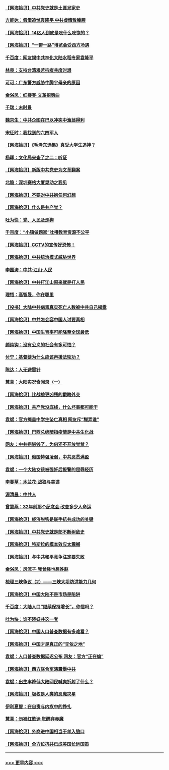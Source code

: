 #### [【网海拾贝】中共党史就是土匪发家史](../pages/nsc993/n12976478.md?t=05270402) 
#### [方能达：假借追悼袁隆平 中共虚情散臊腥](../pages/nsc993/n12976396.md?t=05270402) 
#### [【网海拾贝】14亿人到底是吃什么吃饱的？](../pages/nsc993/n12974125.md?t=05270402) 
#### [【网海拾贝】“一带一路”博览会受西方冷遇](../pages/nsc993/n12971787.md?t=05270402) 
#### [千百度：网友揭中共神化大陆水稻专家袁隆平](../pages/nsc993/n12971733.md?t=05270402) 
#### [林泉：支持台湾艰苦抗疫共度时艰](../pages/nsc993/n12971350.md?t=05270402) 
#### [可可：广东警方威胁牛腾宇母亲的原因](../pages/nsc993/n12971100.md?t=05270402) 
#### [金浴凤：红楼春·文革招魂曲](../pages/nsc993/n12970354.md?t=05270402) 
#### [千瑞：末时景](../pages/nsc993/n12970337.md?t=05270402) 
#### [魏京生：中共企图在巴以冲突中渔翁得利](../pages/nsc993/n12970286.md?t=05270402) 
#### [宋征时：我找到的六四军人](../pages/nsc993/n12970213.md?t=05270402) 
#### [【网海拾贝】《毛泽东选集》真受大学生追捧？](../pages/nsc993/n12968779.md?t=05270402) 
#### [杨晖：文化局来查了之二：听证](../pages/nsc993/n12966528.md?t=05270402) 
#### [【网海拾贝】新版中共党史为文革翻案](../pages/nsc993/n12967526.md?t=05270402) 
#### [北隐：深圳赛格大厦晃动之我见](../pages/nsc993/n12967393.md?t=05270402) 
#### [【网海拾贝】不要对中共抱任何幻想](../pages/nsc993/n12965222.md?t=05270402) 
#### [【网海拾贝】什么是共产党？](../pages/nsc993/n12962781.md?t=05270402) 
#### [吐为快：党、人民及走狗](../pages/nsc993/n12962747.md?t=05270402) 
#### [千百度：“小镇做题家”吐槽教育资源不公平](../pages/nsc993/n12962705.md?t=05270402) 
#### [【网海拾贝】CCTV的宣传好恐怖！](../pages/nsc993/n12959984.md?t=05270402) 
#### [【网海拾贝】中共统治模式威胁世界](../pages/nsc993/n12957622.md?t=05270402) 
#### [李国涛：中共‧江山‧人民](../pages/nsc993/n12957502.md?t=05270402) 
#### [【网海拾贝】中共打江山原来就是打人民](../pages/nsc993/n12954345.md?t=05270402) 
#### [理悟：高智晟，你在哪里](../pages/nsc993/n12953115.md?t=05270402) 
#### [【投书】大陆中共病毒真实死亡人数被中共自己揭露](../pages/nsc993/n12953050.md?t=05270402) 
#### [【网海拾贝】中共怎会容中国人讨要真相](../pages/nsc993/n12952161.md?t=05270402) 
#### [【网海拾贝】中国生育率可能降至全球最低](../pages/nsc993/n12948793.md?t=05270402) 
#### [颜纯钩：没有公义的社会有多可怕？](../pages/nsc993/n12947626.md?t=05270402) 
#### [付宁：基督徒为什么应该声援法轮功？](../pages/nsc993/n12947233.md?t=05270402) 
#### [陈达：人无避雷针](../pages/nsc993/n12947098.md?t=05270402) 
#### [慧真：大陆实况奇闻录（一）](../pages/nsc993/n12945811.md?t=05270402) 
#### [【网海拾贝】比战狼更凶残的戳瞎外交](../pages/nsc993/n12945717.md?t=05270402) 
#### [【网海拾贝】共产党没底线，什么坏事都可能干](../pages/nsc993/n12942090.md?t=05270402) 
#### [袁斌：官方掩盖中学生坠亡真相 网友斥“糊弄谁”](../pages/nsc993/n12942029.md?t=05270402) 
#### [【网海拾贝】巴西总统暗指疫情是中共生化战](../pages/nsc993/n12938999.md?t=05270402) 
#### [网友：中共捞够钱了，为何还不开放党禁？](../pages/nsc993/n12938952.md?t=05270402) 
#### [【网海拾贝】俄国恃强凌弱，中共恶贯满盈](../pages/nsc993/n12936626.md?t=05270402) 
#### [袁斌：一个大陆女孩被强奸后报警的屈辱经历](../pages/nsc993/n12936547.md?t=05270402) 
#### [李春草：木兰花·战狼与美谍](../pages/nsc993/n12935995.md?t=05270402) 
#### [源清晨：中共人](../pages/nsc993/n12935589.md?t=05270402) 
#### [曾慧燕：32年前那个纪念会 改变多少人命运](../pages/nsc993/n12934233.md?t=05270402) 
#### [【网海拾贝】经济脱钩是联手抗共成功的关键](../pages/nsc993/n12934176.md?t=05270402) 
#### [【网海拾贝】中共党史就是部不断树敌史](../pages/nsc993/n12932844.md?t=05270402) 
#### [【网海拾贝】特斯拉的模本效应太震撼](../pages/nsc993/n12925626.md?t=05270402) 
#### [【网海拾贝】与中共和平竞争注定要失败](../pages/nsc993/n12923326.md?t=05270402) 
#### [金浴凤：风流子‧我曾经也想姓赵](../pages/nsc993/n12920911.md?t=05270402) 
#### [梳理三峡争议（2）——三峡大坝防洪能力几何](../pages/nsc993/n12920173.md?t=05270402) 
#### [【网海拾贝】中国大陆不是市场是陷阱](../pages/nsc993/n12920143.md?t=05270402) 
#### [千百度：大陆人口“继续保持增长”，你信吗？](../pages/nsc993/n12918946.md?t=05270402) 
#### [吐为快：谁不晓妖共这一套](../pages/nsc993/n12918941.md?t=05270402) 
#### [【网海拾贝】中国人口普查数据有多难看？](../pages/nsc993/n12917822.md?t=05270402) 
#### [【网海拾贝】中国才是真正的“无依之地”](../pages/nsc993/n12915845.md?t=05270402) 
#### [袁斌：人口普查数据延迟公布 网友：官方“正在编”](../pages/nsc993/n12915748.md?t=05270402) 
#### [【网海拾贝】西方联合军演震慑中共](../pages/nsc993/n12913466.md?t=05270402) 
#### [袁斌：出生率降低大陆网民喊爽折射了什么？](../pages/nsc993/n12913365.md?t=05270402) 
#### [【网海拾贝】极权是人类的恶魔灾星](../pages/nsc993/n12910697.md?t=05270402) 
#### [伊利夏提：在自责与内疚中的挣扎](../pages/nsc993/n12910493.md?t=05270402) 
#### [慧真：勿被红歌迷 觉醒弃赤魔](../pages/nsc993/n12910485.md?t=05270402) 
#### [【网海拾贝】外商进中国相当于羊入狼口](../pages/nsc993/n12908274.md?t=05270402) 
#### [【网海拾贝】全方位抗共已成美国长远国策](../pages/nsc993/n12906878.md?t=05270402) 

----
#### [ >>> 更早内容 <<< ](../indexes/nsc993-earlier.md)
